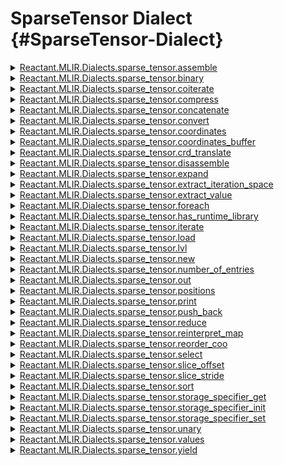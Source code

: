 


# SparseTensor Dialect {#SparseTensor-Dialect}
<details class='jldocstring custom-block' >
<summary><a id='Reactant.MLIR.Dialects.sparse_tensor.assemble-Tuple{Vector{Reactant.MLIR.IR.Value}, Reactant.MLIR.IR.Value}' href='#Reactant.MLIR.Dialects.sparse_tensor.assemble-Tuple{Vector{Reactant.MLIR.IR.Value}, Reactant.MLIR.IR.Value}'><span class="jlbinding">Reactant.MLIR.Dialects.sparse_tensor.assemble</span></a> <Badge type="info" class="jlObjectType jlMethod" text="Method" /></summary>



`assemble`

Assembles the per-level position and coordinate arrays together with the values arrays into a sparse tensor. The order and types of the provided levels must be consistent with the actual storage layout of the returned sparse tensor described below.
- `levels: [tensor<? x iType>, ...]` supplies the sparse tensor position and coordinate arrays of the sparse tensor for the corresponding level as specifed by `sparse_tensor::StorageLayout`.
  
- `values : tensor<? x V>` supplies the values array for the stored elements in the sparse tensor.
  

This operation can be used to assemble a sparse tensor from an external source; e.g., by passing numpy arrays from Python. It is the user&#39;s responsibility to provide input that can be correctly interpreted by the sparsifier, which does not perform any sanity test to verify data integrity.

**Example**

```mlir
%pos    = arith.constant dense<[0, 3]>                : tensor<2xindex>
%index  = arith.constant dense<[[0,0], [1,2], [1,3]]> : tensor<3x2xindex>
%values = arith.constant dense<[ 1.1,   2.2,   3.3 ]> : tensor<3xf64>
%s = sparse_tensor.assemble (%pos, %index), %values
   : (tensor<2xindex>, tensor<3x2xindex>), tensor<3xf64> to tensor<3x4xf64, #COO>
// yields COO format |1.1, 0.0, 0.0, 0.0|
//     of 3x4 matrix |0.0, 0.0, 2.2, 3.3|
//                   |0.0, 0.0, 0.0, 0.0|
```



<Badge type="info" class="source-link" text="source"><a href="https://github.com/EnzymeAD/Reactant.jl/blob/c1a1e1dc3b6985fead24f05e7d04139ed0a37df0/src/mlir/Dialects/SparseTensor.jl#L202-L235" target="_blank" rel="noreferrer">source</a></Badge>

</details>

<details class='jldocstring custom-block' >
<summary><a id='Reactant.MLIR.Dialects.sparse_tensor.binary-Tuple{Reactant.MLIR.IR.Value, Reactant.MLIR.IR.Value}' href='#Reactant.MLIR.Dialects.sparse_tensor.binary-Tuple{Reactant.MLIR.IR.Value, Reactant.MLIR.IR.Value}'><span class="jlbinding">Reactant.MLIR.Dialects.sparse_tensor.binary</span></a> <Badge type="info" class="jlObjectType jlMethod" text="Method" /></summary>



`binary`

Defines a computation within a `linalg.generic` operation that takes two operands and executes one of the regions depending on whether both operands or either operand is nonzero (i.e. stored explicitly in the sparse storage format).

Three regions are defined for the operation and must appear in this order:
- overlap (elements present in both sparse tensors)
  
- left (elements only present in the left sparse tensor)
  
- right (element only present in the right sparse tensor)
  

Each region contains a single block describing the computation and result. Every non-empty block must end with a sparse_tensor.yield and the return type must match the type of `output`. The primary region&#39;s block has two arguments, while the left and right region&#39;s block has only one argument.

A region may also be declared empty (i.e. `left={}`), indicating that the region does not contribute to the output. For example, setting both `left={}` and `right={}` is equivalent to the intersection of the two inputs as only the overlap region will contribute values to the output.

As a convenience, there is also a special token `identity` which can be used in place of the left or right region. This token indicates that the return value is the input value (i.e. func(%x) =&gt; return %x). As a practical example, setting `left=identity` and `right=identity` would be equivalent to a union operation where non-overlapping values in the inputs are copied to the output unchanged.

Due to the possibility of empty regions, i.e. lack of a value for certain cases, the result of this operation may only feed directly into the output of the `linalg.generic` operation or into into a custom reduction `sparse_tensor.reduce` operation that follows in the same region.

Example of isEqual applied to intersecting elements only:

```mlir
%C = tensor.empty(...)
%0 = linalg.generic #trait
  ins(%A: tensor<?xf64, #SparseVector>,
      %B: tensor<?xf64, #SparseVector>)
  outs(%C: tensor<?xi8, #SparseVector>) {
  ^bb0(%a: f64, %b: f64, %c: i8) :
    %result = sparse_tensor.binary %a, %b : f64, f64 to i8
      overlap={
        ^bb0(%arg0: f64, %arg1: f64):
          %cmp = arith.cmpf "oeq", %arg0, %arg1 : f64
          %ret_i8 = arith.extui %cmp : i1 to i8
          sparse_tensor.yield %ret_i8 : i8
      }
      left={}
      right={}
    linalg.yield %result : i8
} -> tensor<?xi8, #SparseVector>
```


Example of A+B in upper triangle, A-B in lower triangle:

```mlir
%C = tensor.empty(...)
%1 = linalg.generic #trait
  ins(%A: tensor<?x?xf64, #CSR>, %B: tensor<?x?xf64, #CSR>
  outs(%C: tensor<?x?xf64, #CSR> {
  ^bb0(%a: f64, %b: f64, %c: f64) :
    %row = linalg.index 0 : index
    %col = linalg.index 1 : index
    %result = sparse_tensor.binary %a, %b : f64, f64 to f64
      overlap={
        ^bb0(%x: f64, %y: f64):
          %cmp = arith.cmpi "uge", %col, %row : index
          %upperTriangleResult = arith.addf %x, %y : f64
          %lowerTriangleResult = arith.subf %x, %y : f64
          %ret = arith.select %cmp, %upperTriangleResult, %lowerTriangleResult : f64
          sparse_tensor.yield %ret : f64
      }
      left=identity
      right={
        ^bb0(%y: f64):
          %cmp = arith.cmpi "uge", %col, %row : index
          %lowerTriangleResult = arith.negf %y : f64
          %ret = arith.select %cmp, %y, %lowerTriangleResult : f64
          sparse_tensor.yield %ret : f64
      }
    linalg.yield %result : f64
} -> tensor<?x?xf64, #CSR>
```


Example of set difference. Returns a copy of A where its sparse structure is _not_ overlapped by B. The element type of B can be different than A because we never use its values, only its sparse structure:

```mlir
%C = tensor.empty(...)
%2 = linalg.generic #trait
  ins(%A: tensor<?x?xf64, #CSR>, %B: tensor<?x?xi32, #CSR>
  outs(%C: tensor<?x?xf64, #CSR> {
  ^bb0(%a: f64, %b: i32, %c: f64) :
    %result = sparse_tensor.binary %a, %b : f64, i32 to f64
      overlap={}
      left=identity
      right={}
    linalg.yield %result : f64
} -> tensor<?x?xf64, #CSR>
```



<Badge type="info" class="source-link" text="source"><a href="https://github.com/EnzymeAD/Reactant.jl/blob/c1a1e1dc3b6985fead24f05e7d04139ed0a37df0/src/mlir/Dialects/SparseTensor.jl#L257-L362" target="_blank" rel="noreferrer">source</a></Badge>

</details>

<details class='jldocstring custom-block' >
<summary><a id='Reactant.MLIR.Dialects.sparse_tensor.coiterate-Tuple{Vector{Reactant.MLIR.IR.Value}, Vector{Reactant.MLIR.IR.Value}}' href='#Reactant.MLIR.Dialects.sparse_tensor.coiterate-Tuple{Vector{Reactant.MLIR.IR.Value}, Vector{Reactant.MLIR.IR.Value}}'><span class="jlbinding">Reactant.MLIR.Dialects.sparse_tensor.coiterate</span></a> <Badge type="info" class="jlObjectType jlMethod" text="Method" /></summary>



`coiterate`

The `sparse_tensor.coiterate` operation represents a loop (nest) over a set of iteration spaces. The operation can have multiple regions, with each of them defining a case to compute a result at the current iterations. The case condition is defined solely based on the pattern of specified iterators. For example:

```mlir
%ret = sparse_tensor.coiterate (%sp1, %sp2) at(%coord) iter_args(%arg = %init)
     : (!sparse_tensor.iter_space<#CSR, lvls = 0>,
        !sparse_tensor.iter_space<#COO, lvls = 0>)
     -> index
case %it1, _ {
  // %coord is specifed in space %sp1 but *NOT* specified in space %sp2.
}
case %it1, %it2 {
  // %coord is specifed in *BOTH* spaces %sp1 and %sp2.
}
```


`sparse_tensor.coiterate` can also operate on loop-carried variables. It returns the final value for each loop-carried variable after loop termination. The initial values of the variables are passed as additional SSA operands to the iterator SSA value and used coordinate SSA values. Each operation region has variadic arguments for specified (used), one argument for each loop-carried variable, representing the value of the variable at the current iteration, followed by a list of arguments for iterators. The body region must contain exactly one block that terminates with `sparse_tensor.yield`.

The results of an `sparse_tensor.coiterate` hold the final values after the last iteration. If the `sparse_tensor.coiterate` defines any values, a yield must be explicitly present in every region defined in the operation. The number and types of the `sparse_tensor.coiterate` results must match the initial values in the iter_args binding and the yield operands.

A `sparse_tensor.coiterate` example that does elementwise addition between two sparse vectors.

```mlir
%ret = sparse_tensor.coiterate (%sp1, %sp2) at(%coord) iter_args(%arg = %init)
     : (!sparse_tensor.iter_space<#CSR, lvls = 0>,
        !sparse_tensor.iter_space<#CSR, lvls = 0>)
     -> tensor<?xindex, #CSR>
case %it1, _ {
   // v = v1 + 0 = v1
   %v1 = sparse_tensor.extract_value %t1 at %it1 : index
   %yield = sparse_tensor.insert %v1 into %arg[%coord]
   sparse_tensor.yield %yield
}
case _, %it2 {
   // v = v2 + 0 = v2
   %v2 = sparse_tensor.extract_value %t2 at %it2 : index
   %yield = sparse_tensor.insert %v1 into %arg[%coord]
   sparse_tensor.yield %yield
}
case %it1, %it2 {
   // v = v1 + v2
   %v1 = sparse_tensor.extract_value %t1 at %it1 : index
   %v2 = sparse_tensor.extract_value %t2 at %it2 : index
   %v = arith.addi %v1, %v2 : index
   %yield = sparse_tensor.insert %v into %arg[%coord]
   sparse_tensor.yield %yield
}
```



<Badge type="info" class="source-link" text="source"><a href="https://github.com/EnzymeAD/Reactant.jl/blob/c1a1e1dc3b6985fead24f05e7d04139ed0a37df0/src/mlir/Dialects/SparseTensor.jl#L396-L464" target="_blank" rel="noreferrer">source</a></Badge>

</details>

<details class='jldocstring custom-block' >
<summary><a id='Reactant.MLIR.Dialects.sparse_tensor.compress-Tuple{Reactant.MLIR.IR.Value, Reactant.MLIR.IR.Value, Reactant.MLIR.IR.Value, Reactant.MLIR.IR.Value, Reactant.MLIR.IR.Value, Vector{Reactant.MLIR.IR.Value}}' href='#Reactant.MLIR.Dialects.sparse_tensor.compress-Tuple{Reactant.MLIR.IR.Value, Reactant.MLIR.IR.Value, Reactant.MLIR.IR.Value, Reactant.MLIR.IR.Value, Reactant.MLIR.IR.Value, Vector{Reactant.MLIR.IR.Value}}'><span class="jlbinding">Reactant.MLIR.Dialects.sparse_tensor.compress</span></a> <Badge type="info" class="jlObjectType jlMethod" text="Method" /></summary>



`compress`

Finishes a single access pattern expansion by moving inserted elements into the sparse storage scheme of the given tensor with the given level-coordinates.  The arity of `lvlCoords` is one less than the level-rank of the tensor, with the coordinate of the innermost level defined through the `added` array.  The `values` and `filled` arrays are reset in a _sparse_ fashion by only iterating over set elements through an indirection using the `added` array, so that the operations are kept proportional to the number of nonzeros. See the `sparse_tensor.expand` operation for more details.

Note that this operation is &quot;impure&quot; in the sense that even though the result is modeled through an SSA value, the insertion is eventually done &quot;in place&quot;, and referencing the old SSA value is undefined behavior.

**Example**

```mlir
%result = sparse_tensor.compress %values, %filled, %added, %count into %tensor[%i]
  : memref<?xf64>, memref<?xi1>, memref<?xindex>, tensor<4x4xf64, #CSR>
```



<Badge type="info" class="source-link" text="source"><a href="https://github.com/EnzymeAD/Reactant.jl/blob/c1a1e1dc3b6985fead24f05e7d04139ed0a37df0/src/mlir/Dialects/SparseTensor.jl#L495-L518" target="_blank" rel="noreferrer">source</a></Badge>

</details>

<details class='jldocstring custom-block' >
<summary><a id='Reactant.MLIR.Dialects.sparse_tensor.concatenate-Tuple{Vector{Reactant.MLIR.IR.Value}}' href='#Reactant.MLIR.Dialects.sparse_tensor.concatenate-Tuple{Vector{Reactant.MLIR.IR.Value}}'><span class="jlbinding">Reactant.MLIR.Dialects.sparse_tensor.concatenate</span></a> <Badge type="info" class="jlObjectType jlMethod" text="Method" /></summary>



`concatenate`

Concatenates a list input tensors and the output tensor with the same dimension-rank.  The concatenation happens on the specified `dimension` (0 &lt;= dimension &lt; dimRank).  The resulting `dimension` size is the sum of all the input sizes for that dimension, while all the other dimensions should have the same size in the input and output tensors.

Only statically-sized input tensors are accepted, while the output tensor can be dynamically-sized.

**Example**

```mlir
%0 = sparse_tensor.concatenate %1, %2 { dimension = 0 : index }
  : tensor<64x64xf64, #CSR>, tensor<64x64xf64, #CSR> to tensor<128x64xf64, #CSR>
```



<Badge type="info" class="source-link" text="source"><a href="https://github.com/EnzymeAD/Reactant.jl/blob/c1a1e1dc3b6985fead24f05e7d04139ed0a37df0/src/mlir/Dialects/SparseTensor.jl#L548-L566" target="_blank" rel="noreferrer">source</a></Badge>

</details>

<details class='jldocstring custom-block' >
<summary><a id='Reactant.MLIR.Dialects.sparse_tensor.convert-Tuple{Reactant.MLIR.IR.Value}' href='#Reactant.MLIR.Dialects.sparse_tensor.convert-Tuple{Reactant.MLIR.IR.Value}'><span class="jlbinding">Reactant.MLIR.Dialects.sparse_tensor.convert</span></a> <Badge type="info" class="jlObjectType jlMethod" text="Method" /></summary>



`convert`

Converts one sparse or dense tensor type to another tensor type. The rank of the source and destination types must match exactly, and the dimension sizes must either match exactly or relax from a static to a dynamic size. The sparse encoding of the two types can obviously be completely different. The name `convert` was preferred over `cast`, since the operation may incur a non-trivial cost.

When converting between two different sparse tensor types, only explicitly stored values are moved from one underlying sparse storage format to the other. When converting from an unannotated dense tensor type to a sparse tensor type, an explicit test for nonzero values is used. When converting to an unannotated dense tensor type, implicit zeroes in the sparse storage format are made explicit. Note that the conversions can have non-trivial costs associated with them, since they may involve elaborate data structure transformations. Also, conversions from sparse tensor types into dense tensor types may be infeasible in terms of storage requirements.

Trivial dense-to-dense convert will be removed by canonicalization while trivial sparse-to-sparse convert will be removed by the sparse codegen. This is because we use trivial sparse-to-sparse convert to tell bufferization that the sparse codegen will expand the tensor buffer into sparse tensor storage.

Examples:

```mlir
%0 = sparse_tensor.convert %a : tensor<32x32xf32> to tensor<32x32xf32, #CSR>
%1 = sparse_tensor.convert %a : tensor<32x32xf32> to tensor<?x?xf32, #CSR>
%2 = sparse_tensor.convert %b : tensor<8x8xi32, #CSC> to tensor<8x8xi32, #CSR>
%3 = sparse_tensor.convert %c : tensor<4x8xf64, #CSR> to tensor<4x?xf64, #CSC>

// The following conversion is not allowed (since it would require a
// runtime assertion that the source's dimension size is actually 100).
%4 = sparse_tensor.convert %d : tensor<?xf64> to tensor<100xf64, #SV>
```



<Badge type="info" class="source-link" text="source"><a href="https://github.com/EnzymeAD/Reactant.jl/blob/c1a1e1dc3b6985fead24f05e7d04139ed0a37df0/src/mlir/Dialects/SparseTensor.jl#L586-L624" target="_blank" rel="noreferrer">source</a></Badge>

</details>

<details class='jldocstring custom-block' >
<summary><a id='Reactant.MLIR.Dialects.sparse_tensor.coordinates-Tuple{Reactant.MLIR.IR.Value}' href='#Reactant.MLIR.Dialects.sparse_tensor.coordinates-Tuple{Reactant.MLIR.IR.Value}'><span class="jlbinding">Reactant.MLIR.Dialects.sparse_tensor.coordinates</span></a> <Badge type="info" class="jlObjectType jlMethod" text="Method" /></summary>



`coordinates`

Returns the coordinates array of the tensor&#39;s storage at the given level.  This is similar to the `bufferization.to_memref` operation in the sense that it provides a bridge between a tensor world view and a bufferized world view.  Unlike the `bufferization.to_memref` operation, however, this sparse operation actually lowers into code that extracts the coordinates array from the sparse storage itself (either by calling a support library or through direct code).

Writing into the result of this operation is undefined behavior.

**Example**

```mlir
%1 = sparse_tensor.coordinates %0 { level = 1 : index }
   : tensor<64x64xf64, #CSR> to memref<?xindex>
```



<Badge type="info" class="source-link" text="source"><a href="https://github.com/EnzymeAD/Reactant.jl/blob/c1a1e1dc3b6985fead24f05e7d04139ed0a37df0/src/mlir/Dialects/SparseTensor.jl#L1744-L1763" target="_blank" rel="noreferrer">source</a></Badge>

</details>

<details class='jldocstring custom-block' >
<summary><a id='Reactant.MLIR.Dialects.sparse_tensor.coordinates_buffer-Tuple{Reactant.MLIR.IR.Value}' href='#Reactant.MLIR.Dialects.sparse_tensor.coordinates_buffer-Tuple{Reactant.MLIR.IR.Value}'><span class="jlbinding">Reactant.MLIR.Dialects.sparse_tensor.coordinates_buffer</span></a> <Badge type="info" class="jlObjectType jlMethod" text="Method" /></summary>



`coordinates_buffer`

Returns the linear coordinates array for a sparse tensor with a trailing COO region with at least two levels.  It is an error if the tensor doesn&#39;t contain such a COO region.  This is similar to the `bufferization.to_memref` operation in the sense that it provides a bridge between a tensor world view and a bufferized world view.  Unlike the `bufferization.to_memref` operation, however, this operation actually lowers into code that extracts the linear coordinates array from the sparse storage scheme that stores the coordinates for the COO region as an array of structures. For example, a 2D COO sparse tensor with two non-zero elements at coordinates (1, 3) and (4, 6) are stored in a linear buffer as (1, 4, 3, 6) instead of two buffer as (1, 4) and (3, 6).

Writing into the result of this operation is undefined behavior.

**Example**

```mlir
%1 = sparse_tensor.coordinates_buffer %0
   : tensor<64x64xf64, #COO> to memref<?xindex>
```



<Badge type="info" class="source-link" text="source"><a href="https://github.com/EnzymeAD/Reactant.jl/blob/c1a1e1dc3b6985fead24f05e7d04139ed0a37df0/src/mlir/Dialects/SparseTensor.jl#L1697-L1721" target="_blank" rel="noreferrer">source</a></Badge>

</details>

<details class='jldocstring custom-block' >
<summary><a id='Reactant.MLIR.Dialects.sparse_tensor.crd_translate-Tuple{Vector{Reactant.MLIR.IR.Value}}' href='#Reactant.MLIR.Dialects.sparse_tensor.crd_translate-Tuple{Vector{Reactant.MLIR.IR.Value}}'><span class="jlbinding">Reactant.MLIR.Dialects.sparse_tensor.crd_translate</span></a> <Badge type="info" class="jlObjectType jlMethod" text="Method" /></summary>



`crd_translate`

Performs coordinate translation between level and dimension coordinate space according to the affine maps defined by encoder.

**Example**

```mlir
%l0, %l1, %l2, %l3 = sparse_tensor.crd_translate dim_to_lvl [%d0, %d1] as #BSR
                   : index, index, index, index
```



<Badge type="info" class="source-link" text="source"><a href="https://github.com/EnzymeAD/Reactant.jl/blob/c1a1e1dc3b6985fead24f05e7d04139ed0a37df0/src/mlir/Dialects/SparseTensor.jl#L644-L656" target="_blank" rel="noreferrer">source</a></Badge>

</details>

<details class='jldocstring custom-block' >
<summary><a id='Reactant.MLIR.Dialects.sparse_tensor.disassemble-Tuple{Reactant.MLIR.IR.Value, Vector{Reactant.MLIR.IR.Value}, Reactant.MLIR.IR.Value}' href='#Reactant.MLIR.Dialects.sparse_tensor.disassemble-Tuple{Reactant.MLIR.IR.Value, Vector{Reactant.MLIR.IR.Value}, Reactant.MLIR.IR.Value}'><span class="jlbinding">Reactant.MLIR.Dialects.sparse_tensor.disassemble</span></a> <Badge type="info" class="jlObjectType jlMethod" text="Method" /></summary>



`disassemble`

The disassemble operation is the inverse of `sparse_tensor::assemble`. It copies the per-level position and coordinate arrays together with the values array of the given sparse tensor into the user-supplied buffers along with the actual length of the memory used in each returned buffer.

This operation can be used for returning a disassembled MLIR sparse tensor; e.g., copying the sparse tensor contents into pre-allocated numpy arrays back to Python. It is the user&#39;s responsibility to allocate large enough buffers of the appropriate types to hold the sparse tensor contents. The sparsifier simply copies all fields of the sparse tensor into the user-supplied buffers without any sanity test to verify data integrity.

**Example**

```mlir
// input COO format |1.1, 0.0, 0.0, 0.0|
//    of 3x4 matrix |0.0, 0.0, 2.2, 3.3|
//                  |0.0, 0.0, 0.0, 0.0|
%p, %c, %v, %p_len, %c_len, %v_len =
  sparse_tensor.disassemble %s : tensor<3x4xf64, #COO>
     out_lvls(%op, %oi : tensor<2xindex>, tensor<3x2xindex>)
     out_vals(%od : tensor<3xf64>) ->
       (tensor<2xindex>, tensor<3x2xindex>), tensor<3xf64>, (index, index), index
// %p = arith.constant dense<[ 0,              3 ]> : tensor<2xindex>
// %c = arith.constant dense<[[0,0], [1,2], [1,3]]> : tensor<3x2xindex>
// %v = arith.constant dense<[ 1.1,   2.2,   3.3 ]> : tensor<3xf64>
// %p_len = 2
// %c_len = 6 (3x2)
// %v_len = 3
```



<Badge type="info" class="source-link" text="source"><a href="https://github.com/EnzymeAD/Reactant.jl/blob/c1a1e1dc3b6985fead24f05e7d04139ed0a37df0/src/mlir/Dialects/SparseTensor.jl#L684-L717" target="_blank" rel="noreferrer">source</a></Badge>

</details>

<details class='jldocstring custom-block' >
<summary><a id='Reactant.MLIR.Dialects.sparse_tensor.expand-Tuple{Reactant.MLIR.IR.Value}' href='#Reactant.MLIR.Dialects.sparse_tensor.expand-Tuple{Reactant.MLIR.IR.Value}'><span class="jlbinding">Reactant.MLIR.Dialects.sparse_tensor.expand</span></a> <Badge type="info" class="jlObjectType jlMethod" text="Method" /></summary>



`expand`

Performs an access pattern expansion for the innermost levels of the given tensor. This operation is useful to implement kernels in which a sparse tensor appears as output. This technique is known under several different names and using several alternative implementations, for example, phase counter [Gustavson72], expanded or switch array [Pissanetzky84], in phase scan [Duff90], access pattern expansion [Bik96], and workspaces [Kjolstad19].

The `values` and `filled` arrays must have lengths equal to the level-size of the innermost level (i.e., as if the innermost level were _dense_).  The `added` array and `count` are used to store new level-coordinates when a false value is encountered in the `filled` array.  All arrays should be allocated before the loop (possibly even shared between loops in a future optimization) so that their _dense_ initialization can be amortized over many iterations.  Setting and resetting the dense arrays in the loop nest itself is kept _sparse_ by only iterating over set elements through an indirection using the added array, so that the operations are kept proportional to the number of nonzeros.

Note that this operation is &quot;impure&quot; in the sense that even though the results are modeled through SSA values, the operation relies on a proper side-effecting context that sets and resets the expanded arrays.

**Example**

```mlir
%values, %filled, %added, %count = sparse_tensor.expand %tensor
  : tensor<4x4xf64, #CSR> to memref<?xf64>, memref<?xi1>, memref<?xindex>
```



<Badge type="info" class="source-link" text="source"><a href="https://github.com/EnzymeAD/Reactant.jl/blob/c1a1e1dc3b6985fead24f05e7d04139ed0a37df0/src/mlir/Dialects/SparseTensor.jl#L746-L779" target="_blank" rel="noreferrer">source</a></Badge>

</details>

<details class='jldocstring custom-block' >
<summary><a id='Reactant.MLIR.Dialects.sparse_tensor.extract_iteration_space' href='#Reactant.MLIR.Dialects.sparse_tensor.extract_iteration_space'><span class="jlbinding">Reactant.MLIR.Dialects.sparse_tensor.extract_iteration_space</span></a> <Badge type="info" class="jlObjectType jlFunction" text="Function" /></summary>



`extract_iteration_space`

Extracts a `!sparse_tensor.iter_space` from a sparse tensor between certain (consecutive) levels. For sparse levels, it is usually done by loading a postion range from the underlying sparse tensor storage. E.g., for a compressed level, the iteration space is extracted by [pos[i], pos[i+1]) supposing the the parent iterator points at `i`.

`tensor`: the input sparse tensor that defines the iteration space. `parentIter`: the iterator for the previous level, at which the iteration space at the current levels will be extracted. `loLvl`, `hiLvl`: the level range between [loLvl, hiLvl) in the input tensor that the returned iteration space covers. `hiLvl - loLvl` defines the dimension of the iteration space.

The type of returned the value is must be `!sparse_tensor.iter_space<#INPUT_ENCODING, lvls = $loLvl to $hiLvl>`. The returned iteration space can then be iterated over by `sparse_tensor.iterate` operations to visit every stored element (usually nonzeros) in the input sparse tensor.

**Example**

```mlir
// Extracts a 1-D iteration space from a COO tensor at level 1.
%space = sparse_tensor.iteration.extract_space %sp at %it1 lvls = 1
  : tensor<4x8xf32, #COO>, !sparse_tensor.iterator<#COO, lvls = 0>
 ->!sparse_tensor.iter_space<#COO, lvls = 1>
```



<Badge type="info" class="source-link" text="source"><a href="https://github.com/EnzymeAD/Reactant.jl/blob/c1a1e1dc3b6985fead24f05e7d04139ed0a37df0/src/mlir/Dialects/SparseTensor.jl#L16-L45" target="_blank" rel="noreferrer">source</a></Badge>

</details>

<details class='jldocstring custom-block' >
<summary><a id='Reactant.MLIR.Dialects.sparse_tensor.extract_value-Tuple{Reactant.MLIR.IR.Value, Reactant.MLIR.IR.Value}' href='#Reactant.MLIR.Dialects.sparse_tensor.extract_value-Tuple{Reactant.MLIR.IR.Value, Reactant.MLIR.IR.Value}'><span class="jlbinding">Reactant.MLIR.Dialects.sparse_tensor.extract_value</span></a> <Badge type="info" class="jlObjectType jlMethod" text="Method" /></summary>



`extract_value`

The `sparse_tensor.extract_value` operation extracts the value pointed to by a sparse iterator from a sparse tensor.

**Example**

```mlir
%val = sparse_tensor.extract_value %sp at %it
     : tensor<?x?xf32, #CSR>, !sparse_tensor.iterator<#CSR, lvl = 1>
```



<Badge type="info" class="source-link" text="source"><a href="https://github.com/EnzymeAD/Reactant.jl/blob/c1a1e1dc3b6985fead24f05e7d04139ed0a37df0/src/mlir/Dialects/SparseTensor.jl#L76-L88" target="_blank" rel="noreferrer">source</a></Badge>

</details>

<details class='jldocstring custom-block' >
<summary><a id='Reactant.MLIR.Dialects.sparse_tensor.foreach-Tuple{Reactant.MLIR.IR.Value, Vector{Reactant.MLIR.IR.Value}}' href='#Reactant.MLIR.Dialects.sparse_tensor.foreach-Tuple{Reactant.MLIR.IR.Value, Vector{Reactant.MLIR.IR.Value}}'><span class="jlbinding">Reactant.MLIR.Dialects.sparse_tensor.foreach</span></a> <Badge type="info" class="jlObjectType jlMethod" text="Method" /></summary>



`foreach`

Iterates over stored elements in a tensor (which are typically, but not always, non-zero for sparse tensors) and executes the block.

`tensor`: the input tensor to iterate over. `initArgs`: the initial loop argument to carry and update during each iteration. `order`: an optional permutation affine map that specifies the order in which the dimensions are visited (e.g., row first or column first). This is only applicable when the input tensor is a non-annotated dense tensor.

For an input tensor with dim-rank `n`, the block must take `n + 1` arguments (plus additional loop-carried variables as described below). The first `n` arguments provide the dimension-coordinates of the element being visited, and must all have `index` type.  The `(n+1)`-th argument provides the element&#39;s value, and must have the tensor&#39;s element type.

`sparse_tensor.foreach` can also operate on loop-carried variables and returns the final values after loop termination. The initial values of the variables are passed as additional SSA operands to the &quot;sparse_tensor.foreach&quot; following the n + 1 SSA values mentioned above (n coordinates and 1 value).

The region must terminate with a &quot;sparse_tensor.yield&quot; that passes the current values of all loop-carried variables to the next iteration, or to the result, if at the last iteration. The number and static types of loop-carried variables may not change with iterations.

For example:

```mlir
%c0 = arith.constant 0 : i32
%ret = sparse_tensor.foreach in %0 init(%c0): tensor<?x?xi32, #DCSR>, i32 -> i32 do {
 ^bb0(%arg1: index, %arg2: index, %arg3: i32, %iter: i32):
   %sum = arith.add %iter, %arg3
   sparse_tensor.yield %sum
}
```


It is important to note that the generated loop iterates over elements in their storage order.  However, regardless of the storage scheme used by the tensor, the block is always given the dimension-coordinates.

For example:

```mlir
#COL_MAJOR = #sparse_tensor.encoding<{
  map = (d0, d1) -> (d1 : compressed, d0 : compressed)
}>

// foreach on a column-major sparse tensor
sparse_tensor.foreach in %0 : tensor<2x3xf64, #COL_MAJOR> do {
 ^bb0(%row: index, %col: index, %arg3: f64):
    // [%row, %col] -> [0, 0], [1, 0], [2, 0], [0, 1], [1, 1], [2, 1]
}

#ROW_MAJOR = #sparse_tensor.encoding<{
  map = (d0, d1) -> (d0 : compressed, d1 : compressed)
}>

// foreach on a row-major sparse tensor
sparse_tensor.foreach in %0 : tensor<2x3xf64, #ROW_MAJOR> do {
 ^bb0(%row: index, %col: index, %arg3: f64):
    // [%row, %col] -> [0, 0], [0, 1], [1, 0], [1, 1], [2, 0], [2, 1]
}

// foreach on a row-major dense tensor but visit column first
sparse_tensor.foreach in %0 {order=affine_map<(i,j)->(j,i)>}: tensor<2x3xf64> do {
 ^bb0(%row: index, %col: index, %arg3: f64):
    // [%row, %col] -> [0, 0], [1, 0], [2, 0], [0, 1], [1, 1], [2, 1]
}

```



<Badge type="info" class="source-link" text="source"><a href="https://github.com/EnzymeAD/Reactant.jl/blob/c1a1e1dc3b6985fead24f05e7d04139ed0a37df0/src/mlir/Dialects/SparseTensor.jl#L806-L878" target="_blank" rel="noreferrer">source</a></Badge>

</details>

<details class='jldocstring custom-block' >
<summary><a id='Reactant.MLIR.Dialects.sparse_tensor.has_runtime_library-Tuple{}' href='#Reactant.MLIR.Dialects.sparse_tensor.has_runtime_library-Tuple{}'><span class="jlbinding">Reactant.MLIR.Dialects.sparse_tensor.has_runtime_library</span></a> <Badge type="info" class="jlObjectType jlMethod" text="Method" /></summary>



`has_runtime_library`

Returns a boolean value that indicates whether the sparsifier runs in runtime library mode or not. For testing only! This operation is useful for writing test cases that require different code depending on runtime/codegen mode.

**Example**

```mlir
%has_runtime = sparse_tensor.has_runtime_library
scf.if %has_runtime {
  ...
}
```



<Badge type="info" class="source-link" text="source"><a href="https://github.com/EnzymeAD/Reactant.jl/blob/c1a1e1dc3b6985fead24f05e7d04139ed0a37df0/src/mlir/Dialects/SparseTensor.jl#L945-L961" target="_blank" rel="noreferrer">source</a></Badge>

</details>

<details class='jldocstring custom-block' >
<summary><a id='Reactant.MLIR.Dialects.sparse_tensor.iterate-Tuple{Reactant.MLIR.IR.Value, Vector{Reactant.MLIR.IR.Value}}' href='#Reactant.MLIR.Dialects.sparse_tensor.iterate-Tuple{Reactant.MLIR.IR.Value, Vector{Reactant.MLIR.IR.Value}}'><span class="jlbinding">Reactant.MLIR.Dialects.sparse_tensor.iterate</span></a> <Badge type="info" class="jlObjectType jlMethod" text="Method" /></summary>



`iterate`

The `sparse_tensor.iterate` operation represents a loop (nest) over the provided iteration space extracted from a specific sparse tensor. The operation defines an SSA value for a sparse iterator that points to the current stored element in the sparse tensor and SSA values for coordinates of the stored element. The coordinates are always converted to `index` type despite of the underlying sparse tensor storage. When coordinates are not used, the SSA values can be skipped by `_` symbols, which usually leads to simpler generated code after sparsification. For example:

```mlir
// The coordinate for level 0 is not used when iterating over a 2-D
// iteration space.
%sparse_tensor.iterate %iterator in %space at(_, %crd_1)
  : !sparse_tensor.iter_space<#CSR, lvls = 0 to 2>
```


`sparse_tensor.iterate` can also operate on loop-carried variables. It returns the final values after loop termination. The initial values of the variables are passed as additional SSA operands to the iterator SSA value and used coordinate SSA values mentioned above. The operation region has an argument for the iterator, variadic arguments for specified (used) coordiates and followed by one argument for each loop-carried variable, representing the value of the variable at the current iteration. The body region must contain exactly one block that terminates with `sparse_tensor.yield`.

The results of an `sparse_tensor.iterate` hold the final values after the last iteration. If the `sparse_tensor.iterate` defines any values, a yield must be explicitly present. The number and types of the `sparse_tensor.iterate` results must match the initial values in the iter_args binding and the yield operands.

A nested `sparse_tensor.iterate` example that prints all the coordinates stored in the sparse input:

```mlir
func.func @nested_iterate(%sp : tensor<4x8xf32, #COO>) {
  // Iterates over the first level of %sp
  %l1 = sparse_tensor.extract_iteration_space %sp lvls = 0
      : tensor<4x8xf32, #COO> -> !sparse_tensor.iter_space<#COO, lvls = 0 to 1>
  %r1 = sparse_tensor.iterate %it1 in %l1 at (%coord0)
      : !sparse_tensor.iter_space<#COO, lvls = 0 to 1>  {
    // Iterates over the second level of %sp
    %l2 = sparse_tensor.extract_iteration_space %sp at %it1 lvls = 1
        : tensor<4x8xf32, #COO>, !sparse_tensor.iterator<#COO, lvls = 0 to 1>
       -> !sparse_tensor.iter_space<#COO, lvls = 1 to 2>
    %r2 = sparse_tensor.iterate %it2 in %l2 at (coord1)
        : !sparse_tensor.iter_space<#COO, lvls = 1 to 2>  {
       vector.print %coord0 : index
       vector.print %coord1 : index
    }
  }
}

```



<Badge type="info" class="source-link" text="source"><a href="https://github.com/EnzymeAD/Reactant.jl/blob/c1a1e1dc3b6985fead24f05e7d04139ed0a37df0/src/mlir/Dialects/SparseTensor.jl#L114-L175" target="_blank" rel="noreferrer">source</a></Badge>

</details>

<details class='jldocstring custom-block' >
<summary><a id='Reactant.MLIR.Dialects.sparse_tensor.load-Tuple{Reactant.MLIR.IR.Value}' href='#Reactant.MLIR.Dialects.sparse_tensor.load-Tuple{Reactant.MLIR.IR.Value}'><span class="jlbinding">Reactant.MLIR.Dialects.sparse_tensor.load</span></a> <Badge type="info" class="jlObjectType jlMethod" text="Method" /></summary>



`load`

Rematerializes a tensor from the underlying sparse storage format of the given tensor. This is similar to the `bufferization.to_tensor` operation in the sense that it provides a bridge between a bufferized world view and a tensor world view. Unlike the `bufferization.to_tensor` operation, however, this sparse operation is used only temporarily to maintain a correctly typed intermediate representation during progressive bufferization.

The `hasInserts` attribute denote whether insertions to the underlying sparse storage format may have occurred, in which case the underlying sparse storage format needs to be finalized. Otherwise, the operation simply folds away.

Note that this operation is &quot;impure&quot; in the sense that even though the result is modeled through an SSA value, the operation relies on a proper context of materializing and inserting the tensor value.

Examples:

```mlir
%result = sparse_tensor.load %tensor : tensor<8xf64, #SV>

%1 = sparse_tensor.load %0 hasInserts : tensor<16x32xf32, #CSR>
```



<Badge type="info" class="source-link" text="source"><a href="https://github.com/EnzymeAD/Reactant.jl/blob/c1a1e1dc3b6985fead24f05e7d04139ed0a37df0/src/mlir/Dialects/SparseTensor.jl#L982-L1009" target="_blank" rel="noreferrer">source</a></Badge>

</details>

<details class='jldocstring custom-block' >
<summary><a id='Reactant.MLIR.Dialects.sparse_tensor.lvl-Tuple{Reactant.MLIR.IR.Value, Reactant.MLIR.IR.Value}' href='#Reactant.MLIR.Dialects.sparse_tensor.lvl-Tuple{Reactant.MLIR.IR.Value, Reactant.MLIR.IR.Value}'><span class="jlbinding">Reactant.MLIR.Dialects.sparse_tensor.lvl</span></a> <Badge type="info" class="jlObjectType jlMethod" text="Method" /></summary>



`lvl`

The `sparse_tensor.lvl` behaves similar to `tensor.dim` operation. It takes a sparse tensor and a level operand of type `index` and returns the size of the requested level of the given sparse tensor. If the sparse tensor has an identity dimension to level mapping, it returns the same result as `tensor.dim`. If the level index is out of bounds, the behavior is undefined.

**Example**

```mlir
#BSR = #sparse_tensor.encoding<{
  map = ( i, j ) ->
    ( i floordiv 2 : dense,
      j floordiv 3 : compressed,
      i mod 2      : dense,
      j mod 3      : dense
    )
}>

// Always returns 2 (4 floordiv 2), can be constant folded:
%c0 = arith.constant 0 : index
%x = sparse_tensor.lvl %A, %c0 : tensor<4x?xf32, #BSR>

// Return the dynamic dimension of %A computed by %j mod 3.
%c1 = arith.constant 1 : index
%y = sparse_tensor.lvl %A, %c1 : tensor<4x?xf32, #BSR>

// Always return 3 (since j mod 3 < 3), can be constant fold
%c3 = arith.constant 3 : index
%y = sparse_tensor.lvl %A, %c3 : tensor<4x?xf32, #BSR>
```



<Badge type="info" class="source-link" text="source"><a href="https://github.com/EnzymeAD/Reactant.jl/blob/c1a1e1dc3b6985fead24f05e7d04139ed0a37df0/src/mlir/Dialects/SparseTensor.jl#L1036-L1070" target="_blank" rel="noreferrer">source</a></Badge>

</details>

<details class='jldocstring custom-block' >
<summary><a id='Reactant.MLIR.Dialects.sparse_tensor.new-Tuple{Reactant.MLIR.IR.Value}' href='#Reactant.MLIR.Dialects.sparse_tensor.new-Tuple{Reactant.MLIR.IR.Value}'><span class="jlbinding">Reactant.MLIR.Dialects.sparse_tensor.new</span></a> <Badge type="info" class="jlObjectType jlMethod" text="Method" /></summary>



`new`

Materializes a sparse tensor with contents taken from an opaque pointer provided by `source`. For targets that have access to a file system, for example, this pointer may be a filename (or file) of a sparse tensor in a particular external storage format. The form of the operation is kept deliberately very general to allow for alternative implementations in the future, such as pointers to buffers or runnable initialization code. The operation is provided as an anchor that materializes a properly typed sparse tensor with inital contents into a computation.

Reading in a symmetric matrix will result in just the lower/upper triangular part of the matrix (so that only relevant information is stored). Proper symmetry support for operating on symmetric matrices is still TBD.

**Example**

```mlir
sparse_tensor.new %source : !Source to tensor<1024x1024xf64, #CSR>
```



<Badge type="info" class="source-link" text="source"><a href="https://github.com/EnzymeAD/Reactant.jl/blob/c1a1e1dc3b6985fead24f05e7d04139ed0a37df0/src/mlir/Dialects/SparseTensor.jl#L1093-L1114" target="_blank" rel="noreferrer">source</a></Badge>

</details>

<details class='jldocstring custom-block' >
<summary><a id='Reactant.MLIR.Dialects.sparse_tensor.number_of_entries-Tuple{Reactant.MLIR.IR.Value}' href='#Reactant.MLIR.Dialects.sparse_tensor.number_of_entries-Tuple{Reactant.MLIR.IR.Value}'><span class="jlbinding">Reactant.MLIR.Dialects.sparse_tensor.number_of_entries</span></a> <Badge type="info" class="jlObjectType jlMethod" text="Method" /></summary>



`number_of_entries`

Returns the number of entries that are stored in the given sparse tensor. Note that this is typically the number of nonzero elements in the tensor, but since explicit zeros may appear in the storage formats, the more accurate nomenclature is used.

**Example**

```mlir
%noe = sparse_tensor.number_of_entries %tensor : tensor<64x64xf64, #CSR>
```



<Badge type="info" class="source-link" text="source"><a href="https://github.com/EnzymeAD/Reactant.jl/blob/c1a1e1dc3b6985fead24f05e7d04139ed0a37df0/src/mlir/Dialects/SparseTensor.jl#L1134-L1147" target="_blank" rel="noreferrer">source</a></Badge>

</details>

<details class='jldocstring custom-block' >
<summary><a id='Reactant.MLIR.Dialects.sparse_tensor.out-Tuple{Reactant.MLIR.IR.Value, Reactant.MLIR.IR.Value}' href='#Reactant.MLIR.Dialects.sparse_tensor.out-Tuple{Reactant.MLIR.IR.Value, Reactant.MLIR.IR.Value}'><span class="jlbinding">Reactant.MLIR.Dialects.sparse_tensor.out</span></a> <Badge type="info" class="jlObjectType jlMethod" text="Method" /></summary>



`out`

Outputs the contents of a sparse tensor to the destination defined by an opaque pointer provided by `dest`. For targets that have access to a file system, for example, this pointer may specify a filename (or file) for output. The form of the operation is kept deliberately very general to allow for alternative implementations in the future, such as sending the contents to a buffer defined by a pointer.

Note that this operation is &quot;impure&quot; in the sense that its behavior is solely defined by side-effects and not SSA values.

**Example**

```mlir
sparse_tensor.out %t, %dest : tensor<1024x1024xf64, #CSR>, !Dest
```



<Badge type="info" class="source-link" text="source"><a href="https://github.com/EnzymeAD/Reactant.jl/blob/c1a1e1dc3b6985fead24f05e7d04139ed0a37df0/src/mlir/Dialects/SparseTensor.jl#L1170-L1188" target="_blank" rel="noreferrer">source</a></Badge>

</details>

<details class='jldocstring custom-block' >
<summary><a id='Reactant.MLIR.Dialects.sparse_tensor.positions-Tuple{Reactant.MLIR.IR.Value}' href='#Reactant.MLIR.Dialects.sparse_tensor.positions-Tuple{Reactant.MLIR.IR.Value}'><span class="jlbinding">Reactant.MLIR.Dialects.sparse_tensor.positions</span></a> <Badge type="info" class="jlObjectType jlMethod" text="Method" /></summary>



`positions`

Returns the positions array of the tensor&#39;s storage at the given level.  This is similar to the `bufferization.to_memref` operation in the sense that it provides a bridge between a tensor world view and a bufferized world view.  Unlike the `bufferization.to_memref` operation, however, this sparse operation actually lowers into code that extracts the positions array from the sparse storage itself (either by calling a support library or through direct code).

Writing into the result of this operation is undefined behavior.

**Example**

```mlir
%1 = sparse_tensor.positions %0 { level = 1 : index }
   : tensor<64x64xf64, #CSR> to memref<?xindex>
```



<Badge type="info" class="source-link" text="source"><a href="https://github.com/EnzymeAD/Reactant.jl/blob/c1a1e1dc3b6985fead24f05e7d04139ed0a37df0/src/mlir/Dialects/SparseTensor.jl#L1786-L1805" target="_blank" rel="noreferrer">source</a></Badge>

</details>

<details class='jldocstring custom-block' >
<summary><a id='Reactant.MLIR.Dialects.sparse_tensor.print-Tuple{Reactant.MLIR.IR.Value}' href='#Reactant.MLIR.Dialects.sparse_tensor.print-Tuple{Reactant.MLIR.IR.Value}'><span class="jlbinding">Reactant.MLIR.Dialects.sparse_tensor.print</span></a> <Badge type="info" class="jlObjectType jlMethod" text="Method" /></summary>



`print`

Prints the individual components of a sparse tensors (the positions, coordinates, and values components) to stdout for testing and debugging purposes. This operation lowers to just a few primitives in a light-weight runtime support to simplify supporting this operation on new platforms.

**Example**

```mlir
sparse_tensor.print %tensor : tensor<1024x1024xf64, #CSR>
```



<Badge type="info" class="source-link" text="source"><a href="https://github.com/EnzymeAD/Reactant.jl/blob/c1a1e1dc3b6985fead24f05e7d04139ed0a37df0/src/mlir/Dialects/SparseTensor.jl#L1208-L1221" target="_blank" rel="noreferrer">source</a></Badge>

</details>

<details class='jldocstring custom-block' >
<summary><a id='Reactant.MLIR.Dialects.sparse_tensor.push_back' href='#Reactant.MLIR.Dialects.sparse_tensor.push_back'><span class="jlbinding">Reactant.MLIR.Dialects.sparse_tensor.push_back</span></a> <Badge type="info" class="jlObjectType jlFunction" text="Function" /></summary>



`push_back`

Pushes `value` to the end of the given sparse tensor storage buffer `inBuffer` as indicated by the value of `curSize` and returns the new size of the buffer in `newSize` (`newSize = curSize + n`). The capacity of the buffer is recorded in the memref type of `inBuffer`. If the current buffer is full, then `inBuffer.realloc` is called before pushing the data to the buffer. This is similar to std::vector push_back.

The optional input `n` specifies the number of times to repeately push the value to the back of the tensor. When `n` is a compile-time constant, its value can&#39;t be less than 1. If `n` is a runtime value that is less than 1, the behavior is undefined. Although using input `n` is semantically equivalent to calling push_back n times, it gives compiler more chances to to optimize the memory reallocation and the filling of the memory with the same value.

The `inbounds` attribute tells the compiler that the insertion won&#39;t go beyond the current storage buffer. This allows the compiler to not generate the code for capacity check and reallocation. The typical usage will be for &quot;dynamic&quot; sparse tensors for which a capacity can be set beforehand.

Note that this operation is &quot;impure&quot; in the sense that even though the result is modeled through an SSA value, referencing the memref through the old SSA value after this operation is undefined behavior.

**Example**

```mlir
%buf, %newSize = sparse_tensor.push_back %curSize, %buffer, %val
   : index, memref<?xf64>, f64
```


```mlir
%buf, %newSize = sparse_tensor.push_back inbounds %curSize, %buffer, %val
   : xindex, memref<?xf64>, f64
```


```mlir
%buf, %newSize = sparse_tensor.push_back inbounds %curSize, %buffer, %val, %n
   : xindex, memref<?xf64>, f64
```



<Badge type="info" class="source-link" text="source"><a href="https://github.com/EnzymeAD/Reactant.jl/blob/c1a1e1dc3b6985fead24f05e7d04139ed0a37df0/src/mlir/Dialects/SparseTensor.jl#L1241-L1284" target="_blank" rel="noreferrer">source</a></Badge>

</details>

<details class='jldocstring custom-block' >
<summary><a id='Reactant.MLIR.Dialects.sparse_tensor.reduce-Tuple{Reactant.MLIR.IR.Value, Reactant.MLIR.IR.Value, Reactant.MLIR.IR.Value}' href='#Reactant.MLIR.Dialects.sparse_tensor.reduce-Tuple{Reactant.MLIR.IR.Value, Reactant.MLIR.IR.Value, Reactant.MLIR.IR.Value}'><span class="jlbinding">Reactant.MLIR.Dialects.sparse_tensor.reduce</span></a> <Badge type="info" class="jlObjectType jlMethod" text="Method" /></summary>



`reduce`

Defines a computation with a `linalg.generic` operation that takes two operands and an identity value and reduces all stored values down to a single result based on the computation in the region.

The region must contain exactly one block taking two arguments. The block must end with a sparse_tensor.yield and the output must match the input argument types.

Note that this operation is only required for custom reductions beyond the standard reduction operations (add, sub, or, xor) that can be sparsified by merely reducing the stored values. More elaborate reduction operations (mul, and, min, max, etc.) would need to account for implicit zeros as well. They can still be handled using this custom reduction operation. The `linalg.generic` `iterator_types` defines which indices are being reduced. When the associated operands are used in an operation, a reduction will occur. The use of this explicit `reduce` operation is not required in most cases.

Example of Matrix-&gt;Vector reduction using max(product(x_i), 100):

```mlir
%cf1 = arith.constant 1.0 : f64
%cf100 = arith.constant 100.0 : f64
%C = tensor.empty(...)
%0 = linalg.generic #trait
   ins(%A: tensor<?x?xf64, #SparseMatrix>)
  outs(%C: tensor<?xf64, #SparseVector>) {
  ^bb0(%a: f64, %c: f64) :
    %result = sparse_tensor.reduce %c, %a, %cf1 : f64 {
        ^bb0(%arg0: f64, %arg1: f64):
          %0 = arith.mulf %arg0, %arg1 : f64
          %cmp = arith.cmpf "ogt", %0, %cf100 : f64
          %ret = arith.select %cmp, %cf100, %0 : f64
          sparse_tensor.yield %ret : f64
      }
    linalg.yield %result : f64
} -> tensor<?xf64, #SparseVector>
```



<Badge type="info" class="source-link" text="source"><a href="https://github.com/EnzymeAD/Reactant.jl/blob/c1a1e1dc3b6985fead24f05e7d04139ed0a37df0/src/mlir/Dialects/SparseTensor.jl#L1317-L1358" target="_blank" rel="noreferrer">source</a></Badge>

</details>

<details class='jldocstring custom-block' >
<summary><a id='Reactant.MLIR.Dialects.sparse_tensor.reinterpret_map-Tuple{Reactant.MLIR.IR.Value}' href='#Reactant.MLIR.Dialects.sparse_tensor.reinterpret_map-Tuple{Reactant.MLIR.IR.Value}'><span class="jlbinding">Reactant.MLIR.Dialects.sparse_tensor.reinterpret_map</span></a> <Badge type="info" class="jlObjectType jlMethod" text="Method" /></summary>



`reinterpret_map`

Reinterprets the dimension-to-level and level-to-dimension map specified in `source` according to the type of `dest`. `reinterpret_map` is a no-op and is introduced merely to resolve type conflicts. It does not make any modification to the source tensor and source/dest tensors are considered to be aliases.

`source` and `dest` tensors are &quot;reinterpretable&quot; if and only if they have the exactly same storage at a low level. That is, both `source` and `dest` has the same number of levels and level types, and their shape is consistent before and after `reinterpret_map`.

**Example**

```mlir
#CSC = #sparse_tensor.encoding<{
  map = (d0, d1) -> (d1: dense, d0: compressed)
}>
#CSR = #sparse_tensor.encoding<{
  map = (d0, d1) -> (d0: dense, d1: compressed)
}>
%t1 = sparse_tensor.reinterpret_map %t0 : tensor<3x4xi32, #CSC> to tensor<4x3xi32, #CSR>

#BSR = #sparse_tensor.encoding<{
  map = ( i, j ) -> ( i floordiv 2 : dense,
                      j floordiv 3 : compressed,
                      i mod 2      : dense,
                      j mod 3      : dense
  )
}>
#DSDD = #sparse_tensor.encoding<{
  map = (i, j, k, l) -> (i: dense, j: compressed, k: dense, l: dense)
}>
%t1 = sparse_tensor.reinterpret_map %t0 : tensor<6x12xi32, #BSR> to tensor<3x4x2x3xi32, #DSDD>
```



<Badge type="info" class="source-link" text="source"><a href="https://github.com/EnzymeAD/Reactant.jl/blob/c1a1e1dc3b6985fead24f05e7d04139ed0a37df0/src/mlir/Dialects/SparseTensor.jl#L1386-L1422" target="_blank" rel="noreferrer">source</a></Badge>

</details>

<details class='jldocstring custom-block' >
<summary><a id='Reactant.MLIR.Dialects.sparse_tensor.reorder_coo-Tuple{Reactant.MLIR.IR.Value}' href='#Reactant.MLIR.Dialects.sparse_tensor.reorder_coo-Tuple{Reactant.MLIR.IR.Value}'><span class="jlbinding">Reactant.MLIR.Dialects.sparse_tensor.reorder_coo</span></a> <Badge type="info" class="jlObjectType jlMethod" text="Method" /></summary>



`reorder_coo`

Reorders the input COO to the same order as specified by the output format. E.g., reorder an unordered COO into an ordered one.

The input and result COO tensor must have the same element type, position type and coordinate type. At the moment, the operation also only supports ordering input and result COO with the same dim2lvl map.

**Example**

```mlir
%res = sparse_tensor.reorder_coo quick_sort %coo : tensor<?x?xf64 : #Unordered_COO> to
                                                   tensor<?x?xf64 : #Ordered_COO>

```



<Badge type="info" class="source-link" text="source"><a href="https://github.com/EnzymeAD/Reactant.jl/blob/c1a1e1dc3b6985fead24f05e7d04139ed0a37df0/src/mlir/Dialects/SparseTensor.jl#L1442-L1459" target="_blank" rel="noreferrer">source</a></Badge>

</details>

<details class='jldocstring custom-block' >
<summary><a id='Reactant.MLIR.Dialects.sparse_tensor.select-Tuple{Reactant.MLIR.IR.Value}' href='#Reactant.MLIR.Dialects.sparse_tensor.select-Tuple{Reactant.MLIR.IR.Value}'><span class="jlbinding">Reactant.MLIR.Dialects.sparse_tensor.select</span></a> <Badge type="info" class="jlObjectType jlMethod" text="Method" /></summary>



`select`

Defines an evaluation within a `linalg.generic` operation that takes a single operand and decides whether or not to keep that operand in the output.

A single region must contain exactly one block taking one argument. The block must end with a sparse_tensor.yield and the output type must be boolean.

Value threshold is an obvious usage of the select operation. However, by using `linalg.index`, other useful selection can be achieved, such as selecting the upper triangle of a matrix.

Example of selecting A &gt;= 4.0:

```mlir
%C = tensor.empty(...)
%0 = linalg.generic #trait
   ins(%A: tensor<?xf64, #SparseVector>)
  outs(%C: tensor<?xf64, #SparseVector>) {
  ^bb0(%a: f64, %c: f64) :
    %result = sparse_tensor.select %a : f64 {
        ^bb0(%arg0: f64):
          %cf4 = arith.constant 4.0 : f64
          %keep = arith.cmpf "uge", %arg0, %cf4 : f64
          sparse_tensor.yield %keep : i1
      }
    linalg.yield %result : f64
} -> tensor<?xf64, #SparseVector>
```


Example of selecting lower triangle of a matrix:

```mlir
%C = tensor.empty(...)
%1 = linalg.generic #trait
   ins(%A: tensor<?x?xf64, #CSR>)
  outs(%C: tensor<?x?xf64, #CSR>) {
  ^bb0(%a: f64, %c: f64) :
    %row = linalg.index 0 : index
    %col = linalg.index 1 : index
    %result = sparse_tensor.select %a : f64 {
        ^bb0(%arg0: f64):
          %keep = arith.cmpf "olt", %col, %row : f64
          sparse_tensor.yield %keep : i1
      }
    linalg.yield %result : f64
} -> tensor<?x?xf64, #CSR>
```



<Badge type="info" class="source-link" text="source"><a href="https://github.com/EnzymeAD/Reactant.jl/blob/c1a1e1dc3b6985fead24f05e7d04139ed0a37df0/src/mlir/Dialects/SparseTensor.jl#L1479-L1528" target="_blank" rel="noreferrer">source</a></Badge>

</details>

<details class='jldocstring custom-block' >
<summary><a id='Reactant.MLIR.Dialects.sparse_tensor.slice_offset-Tuple{Reactant.MLIR.IR.Value}' href='#Reactant.MLIR.Dialects.sparse_tensor.slice_offset-Tuple{Reactant.MLIR.IR.Value}'><span class="jlbinding">Reactant.MLIR.Dialects.sparse_tensor.slice_offset</span></a> <Badge type="info" class="jlObjectType jlMethod" text="Method" /></summary>



`slice_offset`

Extracts the offset of the sparse tensor slice at the given dimension.

Currently, sparse tensor slices are still a work in progress, and only works when runtime library is disabled (i.e., running the sparsifier with `enable-runtime-library=false`).

**Example**

```mlir
%0 = tensor.extract_slice %s[%v1, %v2][64, 64][1, 1] : tensor<128x128xf64, #DCSR>
                                                    to tensor<64x64xf64, #Slice>

%1 = sparse_tensor.slice.offset %0 at 0 : tensor<64x64xf64, #Slice>
%2 = sparse_tensor.slice.offset %0 at 1 : tensor<64x64xf64, #Slice>
// %1 = %v1
// %2 = %v2
```



<Badge type="info" class="source-link" text="source"><a href="https://github.com/EnzymeAD/Reactant.jl/blob/c1a1e1dc3b6985fead24f05e7d04139ed0a37df0/src/mlir/Dialects/SparseTensor.jl#L1828-L1848" target="_blank" rel="noreferrer">source</a></Badge>

</details>

<details class='jldocstring custom-block' >
<summary><a id='Reactant.MLIR.Dialects.sparse_tensor.slice_stride-Tuple{Reactant.MLIR.IR.Value}' href='#Reactant.MLIR.Dialects.sparse_tensor.slice_stride-Tuple{Reactant.MLIR.IR.Value}'><span class="jlbinding">Reactant.MLIR.Dialects.sparse_tensor.slice_stride</span></a> <Badge type="info" class="jlObjectType jlMethod" text="Method" /></summary>



`slice_stride`

Extracts the stride of the sparse tensor slice at the given dimension.

Currently, sparse tensor slices are still a work in progress, and only works when runtime library is disabled (i.e., running the sparsifier with `enable-runtime-library=false`).

**Example**

```mlir
%0 = tensor.extract_slice %s[%v1, %v2][64, 64][%s1, %s2] : tensor<128x128xf64, #DCSR>
                                                        to tensor<64x64xf64, #Slice>

%1 = sparse_tensor.slice.stride %0 at 0 : tensor<64x64xf64, #Slice>
%2 = sparse_tensor.slice.stride %0 at 1 : tensor<64x64xf64, #Slice>
// %1 = %s1
// %2 = %s2

```



<Badge type="info" class="source-link" text="source"><a href="https://github.com/EnzymeAD/Reactant.jl/blob/c1a1e1dc3b6985fead24f05e7d04139ed0a37df0/src/mlir/Dialects/SparseTensor.jl#L1871-L1892" target="_blank" rel="noreferrer">source</a></Badge>

</details>

<details class='jldocstring custom-block' >
<summary><a id='Reactant.MLIR.Dialects.sparse_tensor.sort-Tuple{Reactant.MLIR.IR.Value, Reactant.MLIR.IR.Value, Vector{Reactant.MLIR.IR.Value}}' href='#Reactant.MLIR.Dialects.sparse_tensor.sort-Tuple{Reactant.MLIR.IR.Value, Reactant.MLIR.IR.Value, Vector{Reactant.MLIR.IR.Value}}'><span class="jlbinding">Reactant.MLIR.Dialects.sparse_tensor.sort</span></a> <Badge type="info" class="jlObjectType jlMethod" text="Method" /></summary>



`sort`

Sorts the `xs` values along with some `ys` values that are put in a single linear buffer `xy`.  The affine map attribute `perm_map` specifies the permutation to be applied on the `xs` before comparison, the rank of the permutation map also specifies the number of `xs` values in `xy`. The optional index attribute `ny` provides the number of `ys` values in `xy`. When `ny` is not explicitly specified, its value is 0. This instruction supports a more efficient way to store the COO definition in sparse tensor type.

The buffer xy should have a dimension not less than n * (rank(perm_map) + ny) while the buffers in `ys` should have a dimension not less than `n`. The behavior of the operator is undefined if this condition is not met.

**Example**

```mlir
sparse_tensor.sort insertion_sort_stable %n, %x { perm_map = affine_map<(i,j) -> (j,i)> }
  : memref<?xindex>
```



<Badge type="info" class="source-link" text="source"><a href="https://github.com/EnzymeAD/Reactant.jl/blob/c1a1e1dc3b6985fead24f05e7d04139ed0a37df0/src/mlir/Dialects/SparseTensor.jl#L1592-L1614" target="_blank" rel="noreferrer">source</a></Badge>

</details>

<details class='jldocstring custom-block' >
<summary><a id='Reactant.MLIR.Dialects.sparse_tensor.storage_specifier_get-Tuple{Reactant.MLIR.IR.Value}' href='#Reactant.MLIR.Dialects.sparse_tensor.storage_specifier_get-Tuple{Reactant.MLIR.IR.Value}'><span class="jlbinding">Reactant.MLIR.Dialects.sparse_tensor.storage_specifier_get</span></a> <Badge type="info" class="jlObjectType jlMethod" text="Method" /></summary>



`storage_specifier_get`

Returns the requested field of the given storage_specifier.

Example of querying the size of the coordinates array for level 0:

```mlir
%0 = sparse_tensor.storage_specifier.get %arg0 crd_mem_sz at 0
     : !sparse_tensor.storage_specifier<#COO>
```



<Badge type="info" class="source-link" text="source"><a href="https://github.com/EnzymeAD/Reactant.jl/blob/c1a1e1dc3b6985fead24f05e7d04139ed0a37df0/src/mlir/Dialects/SparseTensor.jl#L906-L917" target="_blank" rel="noreferrer">source</a></Badge>

</details>

<details class='jldocstring custom-block' >
<summary><a id='Reactant.MLIR.Dialects.sparse_tensor.storage_specifier_init' href='#Reactant.MLIR.Dialects.sparse_tensor.storage_specifier_init'><span class="jlbinding">Reactant.MLIR.Dialects.sparse_tensor.storage_specifier_init</span></a> <Badge type="info" class="jlObjectType jlFunction" text="Function" /></summary>



`storage_specifier_init`

Returns an initial storage specifier value.  A storage specifier value holds the level-sizes, position arrays, coordinate arrays, and the value array. If this is a specifier for slices, it also holds the extra strides/offsets for each tensor dimension.

TODO: The sparse tensor slice support is currently in a unstable state, and is subject to change in the future.

**Example**

```mlir
#CSR = #sparse_tensor.encoding<{
  map = (i, j) -> (i : dense, j : compressed)
}>
#CSR_SLICE = #sparse_tensor.encoding<{
  map = (d0 : #sparse_tensor<slice(1, 4, 1)>,
         d1 : #sparse_tensor<slice(1, 4, 2)>) ->
        (d0 : dense, d1 : compressed)
}>

%0 = sparse_tensor.storage_specifier.init :  !sparse_tensor.storage_specifier<#CSR>
%1 = sparse_tensor.storage_specifier.init with %src
     : !sparse_tensor.storage_specifier<#CSR> to
       !sparse_tensor.storage_specifier<#CSR_SLICE>
```



<Badge type="info" class="source-link" text="source"><a href="https://github.com/EnzymeAD/Reactant.jl/blob/c1a1e1dc3b6985fead24f05e7d04139ed0a37df0/src/mlir/Dialects/SparseTensor.jl#L1645-L1674" target="_blank" rel="noreferrer">source</a></Badge>

</details>

<details class='jldocstring custom-block' >
<summary><a id='Reactant.MLIR.Dialects.sparse_tensor.storage_specifier_set-Tuple{Reactant.MLIR.IR.Value, Reactant.MLIR.IR.Value}' href='#Reactant.MLIR.Dialects.sparse_tensor.storage_specifier_set-Tuple{Reactant.MLIR.IR.Value, Reactant.MLIR.IR.Value}'><span class="jlbinding">Reactant.MLIR.Dialects.sparse_tensor.storage_specifier_set</span></a> <Badge type="info" class="jlObjectType jlMethod" text="Method" /></summary>



`storage_specifier_set`

Set the field of the storage specifier to the given input value. Returns the updated storage_specifier as a new SSA value.

Example of updating the sizes of the coordinates array for level 0:

```mlir
%0 = sparse_tensor.storage_specifier.set %arg0 crd_mem_sz at 0 with %new_sz
   : !sparse_tensor.storage_specifier<#COO>
```



<Badge type="info" class="source-link" text="source"><a href="https://github.com/EnzymeAD/Reactant.jl/blob/c1a1e1dc3b6985fead24f05e7d04139ed0a37df0/src/mlir/Dialects/SparseTensor.jl#L1551-L1563" target="_blank" rel="noreferrer">source</a></Badge>

</details>

<details class='jldocstring custom-block' >
<summary><a id='Reactant.MLIR.Dialects.sparse_tensor.unary-Tuple{Reactant.MLIR.IR.Value}' href='#Reactant.MLIR.Dialects.sparse_tensor.unary-Tuple{Reactant.MLIR.IR.Value}'><span class="jlbinding">Reactant.MLIR.Dialects.sparse_tensor.unary</span></a> <Badge type="info" class="jlObjectType jlMethod" text="Method" /></summary>



`unary`

Defines a computation with a `linalg.generic` operation that takes a single operand and executes one of two regions depending on whether the operand is nonzero (i.e. stored explicitly in the sparse storage format).

Two regions are defined for the operation must appear in this order:
- present (elements present in the sparse tensor)
  
- absent (elements not present in the sparse tensor)
  

Each region contains a single block describing the computation and result. A non-empty block must end with a sparse_tensor.yield and the return type must match the type of `output`. The primary region&#39;s block has one argument, while the missing region&#39;s block has zero arguments. The absent region may only generate constants or values already computed on entry of the `linalg.generic` operation.

A region may also be declared empty (i.e. `absent={}`), indicating that the region does not contribute to the output.

Due to the possibility of empty regions, i.e. lack of a value for certain cases, the result of this operation may only feed directly into the output of the `linalg.generic` operation or into into a custom reduction `sparse_tensor.reduce` operation that follows in the same region.

Example of A+1, restricted to existing elements:

```mlir
%C = tensor.empty(...) : tensor<?xf64, #SparseVector>
%0 = linalg.generic #trait
   ins(%A: tensor<?xf64, #SparseVector>)
  outs(%C: tensor<?xf64, #SparseVector>) {
  ^bb0(%a: f64, %c: f64) :
    %result = sparse_tensor.unary %a : f64 to f64
      present={
      ^bb0(%arg0: f64):
        %cf1 = arith.constant 1.0 : f64
        %ret = arith.addf %arg0, %cf1 : f64
        sparse_tensor.yield %ret : f64
      }
      absent={}
    linalg.yield %result : f64
} -> tensor<?xf64, #SparseVector>
```


Example returning +1 for existing values and -1 for missing values:

```mlir
%p1 = arith.constant  1 : i32
%m1 = arith.constant -1 : i32
%C = tensor.empty(...) : tensor<?xi32, #SparseVector>
%1 = linalg.generic #trait
   ins(%A: tensor<?xf64, #SparseVector>)
  outs(%C: tensor<?xi32, #SparseVector>) {
  ^bb0(%a: f64, %c: i32) :
    %result = sparse_tensor.unary %a : f64 to i32
      present={
      ^bb0(%x: f64):
        sparse_tensor.yield %p1 : i32
      }
      absent={
        sparse_tensor.yield %m1 : i32
      }
    linalg.yield %result : i32
} -> tensor<?xi32, #SparseVector>
```


Example showing a structural inversion (existing values become missing in the output, while missing values are filled with 1):

```mlir
%c1 = arith.constant 1 : i64
%C = tensor.empty(...) : tensor<?xi64, #SparseVector>
%2 = linalg.generic #trait
   ins(%A: tensor<?xf64, #SparseVector>)
  outs(%C: tensor<?xi64, #SparseVector>) {
  ^bb0(%a: f64, %c: i64) :
    %result = sparse_tensor.unary %a : f64 to i64
      present={}
      absent={
        sparse_tensor.yield %c1 : i64
      }
    linalg.yield %result : i64
} -> tensor<?xi64, #SparseVector>
```



<Badge type="info" class="source-link" text="source"><a href="https://github.com/EnzymeAD/Reactant.jl/blob/c1a1e1dc3b6985fead24f05e7d04139ed0a37df0/src/mlir/Dialects/SparseTensor.jl#L1954-L2040" target="_blank" rel="noreferrer">source</a></Badge>

</details>

<details class='jldocstring custom-block' >
<summary><a id='Reactant.MLIR.Dialects.sparse_tensor.values-Tuple{Reactant.MLIR.IR.Value}' href='#Reactant.MLIR.Dialects.sparse_tensor.values-Tuple{Reactant.MLIR.IR.Value}'><span class="jlbinding">Reactant.MLIR.Dialects.sparse_tensor.values</span></a> <Badge type="info" class="jlObjectType jlMethod" text="Method" /></summary>



`values`

Returns the values array of the sparse storage format for the given sparse tensor, independent of the actual dimension. This is similar to the `bufferization.to_memref` operation in the sense that it provides a bridge between a tensor world view and a bufferized world view. Unlike the `bufferization.to_memref` operation, however, this sparse operation actually lowers into code that extracts the values array from the sparse storage scheme (either by calling a support library or through direct code).

Writing into the result of this operation is undefined behavior.

**Example**

```mlir
%1 = sparse_tensor.values %0 : tensor<64x64xf64, #CSR> to memref<?xf64>
```



<Badge type="info" class="source-link" text="source"><a href="https://github.com/EnzymeAD/Reactant.jl/blob/c1a1e1dc3b6985fead24f05e7d04139ed0a37df0/src/mlir/Dialects/SparseTensor.jl#L1915-L1933" target="_blank" rel="noreferrer">source</a></Badge>

</details>

<details class='jldocstring custom-block' >
<summary><a id='Reactant.MLIR.Dialects.sparse_tensor.yield-Tuple{Vector{Reactant.MLIR.IR.Value}}' href='#Reactant.MLIR.Dialects.sparse_tensor.yield-Tuple{Vector{Reactant.MLIR.IR.Value}}'><span class="jlbinding">Reactant.MLIR.Dialects.sparse_tensor.yield</span></a> <Badge type="info" class="jlObjectType jlMethod" text="Method" /></summary>



`yield`

Yields a value from within a `binary`, `unary`, `reduce`, `select` or `foreach` block.

**Example**

```mlir
%0 = sparse_tensor.unary %a : i64 to i64 {
  present={
    ^bb0(%arg0: i64):
      %cst = arith.constant 1 : i64
      %ret = arith.addi %arg0, %cst : i64
      sparse_tensor.yield %ret : i64
  }
}
```



<Badge type="info" class="source-link" text="source"><a href="https://github.com/EnzymeAD/Reactant.jl/blob/c1a1e1dc3b6985fead24f05e7d04139ed0a37df0/src/mlir/Dialects/SparseTensor.jl#L2066-L2084" target="_blank" rel="noreferrer">source</a></Badge>

</details>

